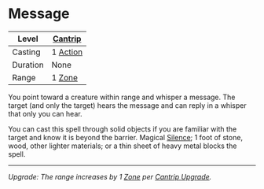 # Message

| Level    | [Cantrip]({Cantrips}.md)                            |
| -------- | --------------------------------------------------------------------- |
| Casting  | 1 [Action](../../../../Game%20Procedures/Core%20Procedures/Action.md) |
| Duration | None                                                                  |
| Range    | 1 [Zone](../../../../Game%20Procedures/Core%20Procedures/Zone.md)     |

You point toward a creature within range and whisper a message. The target (and only the target) hears the message and can reply in a whisper that only you can hear.

You can cast this spell through solid objects if you are familiar with the target and know it is beyond the barrier. Magical [Silence](../Level%202/Silence.md); 1 foot of stone, wood, other lighter materials; or a thin sheet of heavy metal blocks the spell.

---
*Upgrade: The range increases by 1 [Zone](../../../../Game%20Procedures/Core%20Procedures/Zone.md) per [Cantrip Upgrade](../../Cantrip%20Upgrade.md).*
